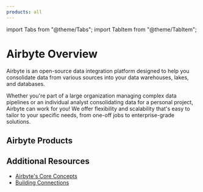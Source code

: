 ```yaml
---
products: all
---
```


import Tabs from "@theme/Tabs";
import TabItem from "@theme/TabItem";

# Airbyte Overview

Airbyte is an open-source data integration platform designed to help you consolidate data from various sources into your data warehouses, lakes, and databases.

Whether you're part of a large organization managing complex data pipelines or an individual analyst consolidating data for a personal project, Airbyte can work for you! We offer flexibility and scalability that's easy to tailor to your specific needs, from one-off jobs to enterprise-grade solutions.


## Airbyte Products

<Grid columns="2">

<CardWithIcon title="Self-Managed Enterprise" description="Highly available, secure data movement for your entire organization. To start with Self-Managed Enterprise, you'll need a license key. For more details, review our Enterprise setup guide. " ctaText="Learn More" ctaLink="../../enterprise-setup" icon="fa-lock" />

<CardWithIcon title="Cloud Teams" description="For organizations
looking to scale efficiently. For more details, talk to our Sales team. " ctaText="Talk to Sales" ctaLink="https://airbyte.com/company/talk-to-sales" icon="fa-lock" />

</Grid>
<Grid columns="2">

<CardWithIcon title="Self-Managed Community (OSS)" description="Deploy locally or in your own infrastructure. Get started immediately without your data leaving your premises." ctaText="OSS Quickstart" ctaLink="oss-quickstart" icon="fa-download" />

<CardWithIcon title="Cloud" description="A Cloud-native version of Airbyte that provides a fully managed experience for data replication, allowing you to focus on moving data while we take care of managing the infrastructure. Free 14-day trial, no credit card required" ctaText="Sign Up for Cloud" ctaLink="https://cloud.airbyte.com/signup" icon="fa-cloud" />

</Grid>

<Grid columns="1">

<CardWithIcon title="pyAirbyte" description="Quickly sync data using Python in your local notebook." ctaText="pyAirbyte" ctaLink="../pyairbyte/getting-started" icon="fa-download" />


</Grid>


## Additional Resources
- [Airbyte's Core Concepts](../../using-airbyte/core-concepts/)
- [Building Connections](../../cloud/managing-airbyte-cloud/configuring-connections.md)

